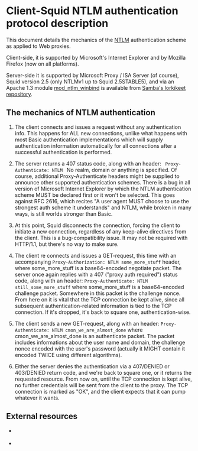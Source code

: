 # Client-Squid NTLM authentication protocol description

This document details the mechanics of the
[NTLM](http://davenport.sourceforge.net/ntlm.html) authentication scheme
as applied to Web proxies.

Client-side, it is supported by Microsoft's Internet Explorer and by
Mozilla Firefox (now on all platforms).

Server-side it is supported by Microsoft Proxy / ISA Server (of course),
Squid version 2.5 (only NTLMv1 up to Squid 2.5STABLE5), and via an
Apache 1.3 module
[mod\_ntlm\_winbind](http://download.samba.org/ftp/unpacked/lorikeet/trunk/mod_ntlm_winbind/)
is available from [Samba's lorkikeet
repository](http://download.samba.org/ftp/unpacked/lorikeet/trunk/).

## The mechanics of NTLM authentication

1.  The client connects and issues a request without any authentication
    info. This happens for ALL new connections, unlike what happens with
    most Basic authentication implementations which will supply
    authentication information automatically for all connections after a
    successful authentication is performed.

2.  The server returns a 407 status code, along with an header: ` 
    Proxy-Authenticate: NTLM  ` No realm, domain or anything is
    specified. Of course, additional Proxy-Authenticate headers might be
    supplied to announce other supported authentication schemes. There
    is a bug in all version of Microsoft Internet Explorer by which the
    NTLM authentication scheme MUST be declared first or it won't be
    selected. This goes against RFC 2616, which recites "A user agent
    MUST choose to use the strongest auth scheme it understands" and
    NTLM, while broken in many ways, is still worlds stronger than
    Basic.

3.  At this point, Squid disconnects the connection, forcing the client
    to initiate a new connection, regardless of any keep-alive
    directives from the client. This is a bug-compatibility issue. It
    may not be required with HTTP/1.1, but there's no way to make sure.

4.  The client re connects and issues a GET-request, this time with an
    accompanying `Proxy-Authorization: NTLM some_more_stuff` header,
    where some\_more\_stuff is a base64-encoded negotiate packet. The
    server once again replies with a 407 ("proxy auth required") status
    code, along with an header: `Proxy-Authenticate: NTLM
    still_some_more_stuff` where some\_more\_stuff is a base64-encoded
    challenge packet. Somewhere in this packet is the challenge nonce.
    From here on it is vital that the TCP connection be kept alive,
    since all subsequent authentication-related information is tied to
    the TCP connection. If it's dropped, it's back to square one,
    authentication-wise.

5.  The client sends a new GET-request, along with an header:
    `Proxy-Authenticate: NTLM cmon_we_are_almost_done` where
    cmon\_we\_are\_almost\_done is an authenticate packet. The packet
    includes informations about the user name and domain, the challenge
    nonce encoded with the user's password (actually it MIGHT contain it
    encoded TWICE using different algorithms).

6.  Either the server denies the authentication via a 407/DENIED or
    403/DENIED return code, and we're back to square one, or it returns
    the requested resource. From now on, until the TCP connection is
    kept alive, no further credentials will be sent from the client to
    the proxy. The TCP connection is marked as "OK", and the client
    expects that it can pump whatever it wants.

## External resources

  - [](http://www.innovation.ch/personal/ronald/ntlm.html)

  - [](http://davenport.sourceforge.net/ntlm.html)
